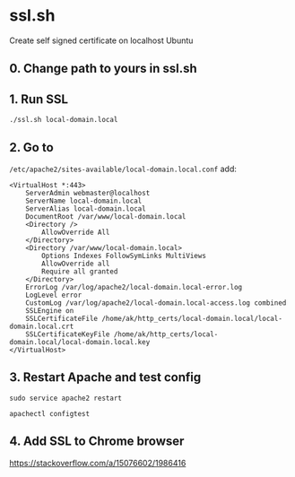 # ssl.sh
Create self signed certificate on localhost Ubuntu

## 0. Change path to yours in ssl.sh

## 1. Run SSL
`./ssl.sh local-domain.local`

## 2. Go to 
`/etc/apache2/sites-available/local-domain.local.conf` 
add:
```
<VirtualHost *:443>
	ServerAdmin webmaster@localhost
	ServerName local-domain.local
	ServerAlias local-domain.local
	DocumentRoot /var/www/local-domain.local
	<Directory />
		AllowOverride All
	</Directory>
	<Directory /var/www/local-domain.local>
		Options Indexes FollowSymLinks MultiViews
		AllowOverride all
		Require all granted
	</Directory>
	ErrorLog /var/log/apache2/local-domain.local-error.log
	LogLevel error
	CustomLog /var/log/apache2/local-domain.local-access.log combined
	SSLEngine on
	SSLCertificateFile /home/ak/http_certs/local-domain.local/local-domain.local.crt
	SSLCertificateKeyFile /home/ak/http_certs/local-domain.local/local-domain.local.key
</VirtualHost>
```

## 3. Restart Apache and test config
`sudo service apache2 restart`

`apachectl configtest`

## 4. Add SSL to Chrome browser
https://stackoverflow.com/a/15076602/1986416
